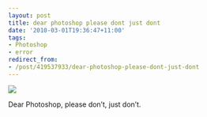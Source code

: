 ```yaml
---
layout: post
title: dear photoshop please dont just dont
date: '2010-03-01T19:36:47+11:00'
tags:
- Photoshop
- error
redirect_from:
- /post/419537933/dear-photoshop-please-dont-just-dont
---
```

 ![](/img/posts/old/tumblr_kylh9blF3k1qb7ot5o1_500.png)

Dear Photoshop, please don’t, just don’t.

